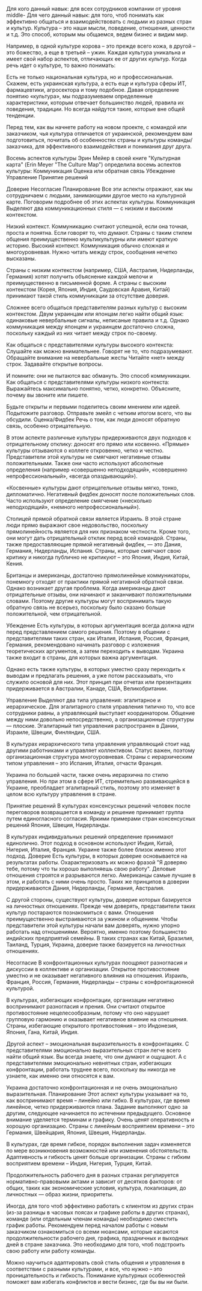 


Для кого данный навык: для всех сотрудников компании от уровня middle- Для чего данный навык: для того, чтоб понимать  как эффективно общаться и взаимодействовать с людьми из разных стран и культур. Культура – это наши мысли, поведение, отношения, ценности и т.д. Это способ, которым мы общаемся, ведем бизнес и видим мир.

Например, в одной культуре корова – это прежде всего кожа, в другой – это божество, а еще в третьей – ужин. Каждая культура уникальна и имеет свой набор аспектов, отличающих ее от других культур. Когда речь идет о культуре, то важно понимать:

Есть не только национальная культура, но и профессиональная. Скажем, есть украинская культура, а есть еще и культура сферы ИТ, фармацевтики, агросектора и тому подобное. Давая определение понятию «культура», мы подразумеваем определенные характеристики, которым отвечает большинство людей, правила их поведения, традиции. Но всегда найдутся такие, которые вне общей тенденции.

Перед тем, как вы начнете работу на новом проекте, с командой или заказчиком, чья культура отличается от украинской, рекомендуем вам подготовиться, почитать об особенностях страны и культуры команды/заказчика, для эффективного взаимодействия и понимания друг друга.

Восемь аспектов культуры Эрин Мейер в своей книге "Культурная карта" (Erin Meyer "The Culture Map") определила восемь аспектов культуры: Коммуникация Оценка или обратная связь Убеждение Управление Принятие решений

Доверие Несогласие Планирование Все эти аспекты отражают, как мы сотрудничаем с людьми, занимающими другое место на культурной карте. Поговорим подробнее об этих аспектах культуры. Коммуникация Выделяют два коммуникационных стиля — с низким и высоким контекстом.

Низкий контекст. Коммуникацию считают успешной, если она точная, проста и понятна. Если говорят то, что думают. Страны с таким стилем общения преимущественно мультикультурны или имеют краткую историю. Высокий контекст. Коммуникация обычно сложная и многоуровневая. Нужно читать между строк, сообщения нечетко высказаны.

Страны с низким контекстом (например, США, Австралия, Нидерланды, Германия) хотят получить объяснение каждой мелочи и преимущественно в письменной форме. А страны с высоким контекстом (Корея, Япония, Индия, Саудовская Аравия, Китай) принимают такой стиль коммуникации за отсутствие доверия.

Сложнее всего общаться представителям разных культур с высоким контекстом. Двум украинцам или японцам легко найти общий язык: одинаковые невербальные сигналы, неписаные правила и т.д. Однако коммуникация между японцем и украинцем достаточно сложна, поскольку каждый из них читает между строк по-своему.

Как общаться с представителями культуры высокого контекста: Слушайте как можно внимательнее. Говорят не то, что подразумевают. Обращайте внимание на невербальные жесты Читайте «нет» между строк. Задавайте открытые вопросы.

И помните: они не пытаются вас обмануть. Это способ коммуникации. Как общаться с представителями культуры низкого контекста: Выражайтесь максимально понятно, четко, конкретно. Объясните, почему вы звоните или пишете.

Будьте открыты и первыми поделитесь своим мнением или идеей. Подытожите разговор. Отправьте эмейл с четким итогом всего, что вы обсудили. Оценка/Фидбек Речь о том, как люди доносят обратную связь, особенно отрицательную.

В этом аспекте различные культуры придерживаются двух подходов к отрицательному отклику: доносят его прямо или косвенно. «Прямые» культуры отзываются о коллеге откровенно, четко и честно. Представители этой культуры не смягчают негативные отзывы положительными. Также они часто используют абсолютные определения (например «совершенно неподходящий», «совершенно непрофессиональный», «всегда опаздывающий»).

«Косвенные» культуры дают отрицательные отзывы мягко, тонко, дипломатично. Негативный фидбек доносят после положительных слов. Часто используют определение смягчение («несколько неподходящий», «немного непрофессиональный»).

Столицей прямой обратной связи является Израиль. В этой стране люди прямо выражают свое недовольство, поскольку прямолинейность является для них признаком честности. Кроме того, они могут дать отрицательный отклик перед всей командой. Страны, также предоставляющие прямой негативный фидбек, — это Дания, Германия, Нидерланды, Испания. Страны, которые смягчают свою критику и никогда публично не критикуют – это Япония, Индия, Китай, Кения.

Британцы и американцы, достаточно прямолинейные коммуникаторы, понемногу отходят от практики прямой негативной обратной связи. Однако возникает другая проблема. Когда американцы дают отрицательные отзывы, они начинают и заканчивают положительными словами. Поэтому другие культуры могут воспринимать такую ​​обратную связь не всерьез, поскольку было сказано больше положительной, чем отрицательной.

Убеждение Есть культуры, в которых аргументация всегда должна идти перед представлением самого решения. Поэтому в общении с представителями таких стран, как Италия, Испания, Россия, Франция, Германия, рекомендовано начинать разговор с изложения теоретических аргументов, а затем переходить к выводам. Украина также входит в страны, для которых важна аргументация.

Однако есть также культуры, в которых уместно сразу переходить к выводам и предлагать решения, а уже потом рассказывать, что служило основой для них. Этот принцип при отчетах или презентациях придерживается в Австралии, Канаде, США, Великобритании.

Управление Выделяют два типа управления: эгалитарное и иерархическое. Для эгалитарного стиля управления типично то, что все сотрудники равны, а управляющий выступает координатором. Общение между ними довольно непосредственно, а организационные структуры — плоские. Эгалитарный тип управления распространен в Дании, Израиле, Швеции, Финляндии, США.

В культурах иерархического типа управления управляющий стоит над другими работниками и управляет коллективом. Статус важен, поэтому организационная структура многоуровневая. Страны с иерархическим типом управления – это Испания, Италия, отчасти Франция.

Украина по большей части, также очень иерархична по стилю управления. Но при этом в сфере ИТ, стремительно развивающейся в Украине, преобладает эгалитарный стиль, поэтому это изменяет в целом всю культуру управления в стране.

Принятие решений В культурах консенсусных решений человек после переговоров возвращается в команду и решение принимает группа путем единогласного согласия. Яркими примерами стран консенсусных решений Япония, Швеция, Нидерланды.

В культурах индивидуальных решений определение принимают единолично. Этот подход в основном используют Индия, Китай, Нигерия, Италия, Франция. Украине также более близок именно этот подход. Доверие Есть культуры, в которых доверие основывается на результатах работы. Охарактеризовать их можно фразой "Я доверяю тебе, потому что ты хорошо выполняешь свою работу". Деловые отношения строятся и разрываются легко. Американцы самые лучшие в этом, и работать с ними очень просто. Таких же принципов в доверии придерживаются Дания, Нидерланды, Германия, Австралия.

С другой стороны, существуют культуры, доверие которых базируется на личностных отношениях. Прежде чем доверять, представители таких культур постараются познакомиться с вами. Отношения преимущественно выстраиваются за ужином и общением. Чтобы представители этой культуры начали вам доверять, нужно упорно работать над отношениями. Вероятно, именно поэтому большинство индийских предприятий семейны. В таких странах как Китай, Бразилия, Таиланд, Турция, Украина, доверие также базируется на личностных отношениях.

Несогласие В конфронтационных культурах поощряют разногласия и дискуссии в коллективе и организации. Открытое противостояние уместно и не оказывает негативного влияния на отношения. Израиль, Франция, Россия, Германия, Нидерланды – страны с конфронтационной культурой.

В культурах, избегающих конфронтации, организации негативно воспринимают разногласия и прения. Они считают открытое противостояние нецелесообразным, потому что оно нарушает групповую гармонию и оказывает негативное влияние на отношения. Страны, избегающие открытого противостояния – это Индонезия, Япония, Гана, Китай, Индия.

Другой аспект – эмоциональная выразительность в конфронтациях. С представителями эмоционально выразительных стран легче всего найти общий язык. Вы всегда знаете, что они думают и ощущают. А с представителями эмоционально невнятных стран, избегающих конфронтации, работать труднее всего, поскольку вы никогда не узнаете, как именно они относятся к вам.

Украина достаточно конфронтационная и не очень эмоционально выразительная. Планирование Этот аспект культуры указывает на то, как воспринимают время – линейно или гибко. В культурах, где время линейное, четко придерживаются плана. Задание выполняют одно за другим, следующее начинается по истечении предыдущего. Основное внимание уделяется терминам и графику. Очень ценят оперативность и хорошую организацию. Страны с линейным восприятием времени – это Германия, Швейцария, Япония, Швеция, Нидерланды.

В культурах, где время гибкое, порядок выполнения задач изменяется по мере возникновения возможностей или изменения обстоятельств. Адаптивность и гибкость ценят больше организации. Страны с гибким восприятием времени – Индия, Нигерия, Турция, Китай.

Продолжительность рабочего дня в разных странах регулируется нормативно-правовыми актами и зависит от десятков факторов: от общих, таких как экономические условия, культура, локализация, до личностных — образ жизни, приоритеты.

Иногда, для того чтоб эффективно работать с клиентом из других стран (из-за разницы в часовых поясах и графике работы в других странах), команде (или отдельным членам команды) необходимо сместить график работы. Рекомендуем перед началом работы с новым заказчиком ознакомиться со всеми нюансами, которые касаются продолжительности рабочего дня, графика, праздничных и выходных дней в стране заказчика. Это необходимо для того, чтоб подстроить свою работу или работу команды.

Можно научиться адаптировать свой стиль общения и управления в соответствии с разными культурами, и все, что нужно – это проницательность и гибкость. Понимание культурных особенностей поможет вам избегать конфликтов и вести бизнес, где бы вы ни были.

